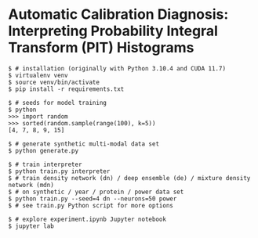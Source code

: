 # Automatic Calibration Diagnosis: Interpreting Probability Integral Transform (PIT) Histograms

    $ # installation (originally with Python 3.10.4 and CUDA 11.7)
    $ virtualenv venv
    $ source venv/bin/activate
    $ pip install -r requirements.txt

    $ # seeds for model training
    $ python
    >>> import random
    >>> sorted(random.sample(range(100), k=5))
    [4, 7, 8, 9, 15]

    $ # generate synthetic multi-modal data set
    $ python generate.py

    $ # train interpreter
    $ python train.py interpreter
    $ # train density network (dn) / deep ensemble (de) / mixture density network (mdn)
    $ # on synthetic / year / protein / power data set
    $ python train.py --seed=4 dn --neurons=50 power
    $ # see train.py Python script for more options

    $ # explore experiment.ipynb Jupyter notebook
    $ jupyter lab
